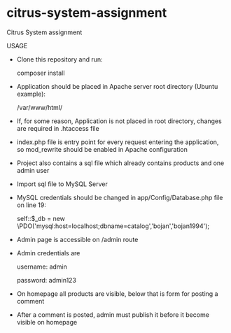 # citrus-system-assignment

Citrus System assignment

USAGE

- Clone this repository and run:
  
  composer install
  
- Application should be placed in Apache server root directory (Ubuntu example):

  /var/www/html/
  
- If, for some reason, Application is not placed in root directory, changes are required in .htaccess file

- index.php file is entry point for every request entering the application, so mod_rewrite should be enabled in Apache configuration
  
- Project also contains a sql file which already contains products and one admin user

- Import sql file to MySQL Server

- MySQL credentials should be changed in app/Config/Database.php file on line 19:

  self::$_db = new \PDO('mysql:host=localhost;dbname=catalog','bojan','bojan1994');
  
- Admin page is accessible on /admin route

- Admin credentials are 

  username: admin
  
  password: admin123
  
- On homepage all products are visible, below that is form for posting a comment

- After a comment is posted, admin must publish it before it become visible on homepage
